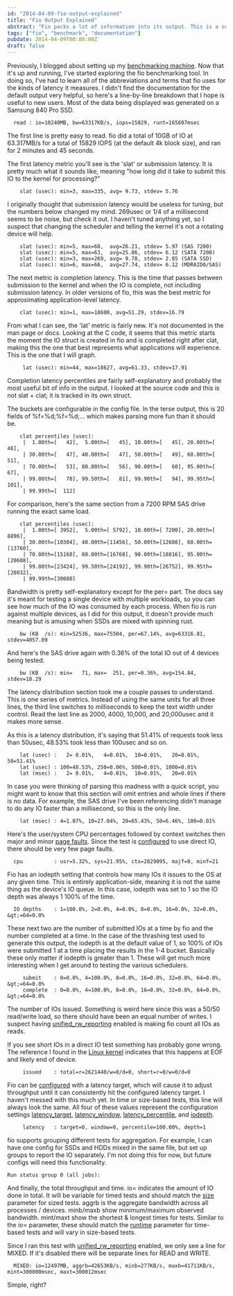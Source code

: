 ```yaml
---
id: "2014-04-09-fio-output-explained"
title: "Fio Output Explained"
abstract: "Fio packs a lot of information into its output. This is a section-by-section breakdown of what it's telling you."
tags: ["fio", "benchmark", "documentation"]
pubdate: 2014-04-09T00:00:00Z
draft: false
---
```


Previously, I blogged about setting up my [benchmarking machine](/post/2014-03-29-benchmarking-disk-latency-setup/). Now
that it's up and running, I've started exploring the fio benchmarking tool. In doing so, I've had to learn all of the
abbreviations and terms that fio uses for the kinds of latency it measures. I didn't find the documentation for the
default output very helpful, so here's a line-by-line breakdown that I hope is useful to new users. Most of the data
being displayed was generated on a Samsung 840 Pro SSD.

      read : io=10240MB, bw=63317KB/s, iops=15829, runt=165607msec


The first line is pretty easy to read. fio did a total of 10GB of IO at 63.317MB/s for a total of 15829 IOPS (at the
default 4k block size), and ran for 2 minutes and 45 seconds.

The first latency metric you'll see is the 'slat' or submission latency. It is pretty much what it sounds like, meaning
"how long did it take to submit this IO to the kernel for processing?"

        slat (usec): min=3, max=335, avg= 9.73, stdev= 5.76

I originally thought that submission latency would be useless for tuning, but the numbers below changed my mind. 269usec
or 1/4 of a millisecond seems to be noise, but check it out. I haven't tuned anything yet, so I suspect that changing
the scheduler and telling the kernel it's not a rotating device will help.

        slat (usec): min=5, max=68,  avg=26.21, stdev= 5.97 (SAS 7200)
        slat (usec): min=5, max=63,  avg=25.86, stdev= 6.12 (SATA 7200)
        slat (usec): min=3, max=269, avg= 9.78, stdev= 2.85 (SATA SSD)
        slat (usec): min=6, max=66,  avg=27.74, stdev= 6.12 (MDRAID0/SAS)

The next metric is completion latency. This is the time that passes between submission to the kernel and when the IO is
complete, not including submission latency. In older versions of fio, this was the best metric for approximating
application-level latency.

        clat (usec): min=1, max=18600, avg=51.29, stdev=16.79

From what I can see, the 'lat' metric is fairly new. It's not documented in the man page or docs. Looking at the C
code, it seems that this metric starts the moment the IO struct is created in fio and is completed right after clat,
making this the one that best represents what applications will experience.  This is the one that I will graph.

         lat (usec): min=44, max=18627, avg=61.33, stdev=17.91

Completion latency percentiles are fairly self-explanatory and probably the most useful bit of info in the output. I
looked at the source code and this is not slat + clat; it is tracked in its own struct.

The buckets are configurable in the config file. In the terse output, this is 20 fields of %f=%d;%f=%d;... which makes
parsing more fun than it should be.

        clat percentiles (usec):
         |  1.00th=[   42],  5.00th=[   45], 10.00th=[   45], 20.00th=[   46],
         | 30.00th=[   47], 40.00th=[   47], 50.00th=[   49], 60.00th=[   51],
         | 70.00th=[   53], 80.00th=[   56], 90.00th=[   60], 95.00th=[   67],
         | 99.00th=[   78], 99.50th=[   81], 99.90th=[   94], 99.95th=[  101],
         | 99.99th=[  112]

For comparison, here's the same section from a 7200 RPM SAS drive running the exact same load.

        clat percentiles (usec):
         |  1.00th=[ 3952],  5.00th=[ 5792], 10.00th=[ 7200], 20.00th=[ 8896],
         | 30.00th=[10304], 40.00th=[11456], 50.00th=[12608], 60.00th=[13760],
         | 70.00th=[15168], 80.00th=[16768], 90.00th=[18816], 95.00th=[20608],
         | 99.00th=[23424], 99.50th=[24192], 99.90th=[26752], 99.95th=[28032],
         | 99.99th=[30080]

Bandwidth is pretty self-explanatory except for the per= part. The docs say it's meant for testing a single device
with multiple workloads, so you can see how much of the IO was consumed by each process. When fio is run against
multiple devices, as I did for this output, it doesn't provide much meaning but is amusing when SSDs are mixed with
spinning rust.

        bw (KB  /s): min=52536, max=75504, per=67.14%, avg=63316.81, stdev=4057.09

And here's the SAS drive again with 0.36% of the total IO out of 4 devices being tested.

        bw (KB  /s): min=   71, max=  251, per=0.36%, avg=154.84, stdev=18.29

The latency distribution section took me a couple passes to understand. This is one series of metrics. Instead of using
the same units for all three lines, the third line switches to milliseconds to keep the text width under control. Read
the last line as 2000, 4000, 10,000, and 20,000usec and it makes more sense.

As this is a latency distribution, it's saying that 51.41% of requests took less than 50usec, 48.53% took less than
100usec and so on.

        lat (usec) :   2= 0.01%,   4=0.01%,  10=0.01%,   20=0.01%, 50=51.41%
        lat (usec) : 100=48.53%, 250=0.06%, 500=0.01%, 1000=0.01%
        lat (msec) :   2= 0.01%,   4=0.01%,  10=0.01%,   20=0.01%

In case you were thinking of parsing this madness with a quick script, you might want to know that this section will
omit entries and whole lines if there is no data. For example, the SAS drive I've been referencing didn't manage to do
any IO faster than a millisecond, so this is the only line.

        lat (msec) : 4=1.07%, 10=27.04%, 20=65.43%, 50=6.46%, 100=0.01%

Here's the user/system CPU percentages followed by context switches then major and minor [page
faults](http://en.wikipedia.org/wiki/Page_fault).  Since the test is
[configured](https://gist.github.com/tobert/10685735) to use direct IO, there should be very few page faults.

      cpu          : usr=5.32%, sys=21.95%, ctx=2829095, majf=0, minf=21

Fio has an iodepth setting that controls how many IOs it issues to the OS at any given time. This is entirely
application-side, meaning it is not the same thing as the device's IO queue. In this case, iodepth was set to 1 so the
IO depth was always 1 100% of the time.

      IO depths    : 1=100.0%, 2=0.0%, 4=0.0%, 8=0.0%, 16=0.0%, 32=0.0%, &gt;=64=0.0%

These next two are the number of submitted IOs at a time by fio and the number completed at a time. In the case of the
thrashing test used to generate this output, the iodepth is at the default value of 1, so 100% of IOs were submitted 1
at a time placing the results in the 1-4 bucket. Basically these only matter if iodepth is greater than 1.  These will
get much more interesting when I get around to testing the various schedulers.

         submit    : 0=0.0%, 4=100.0%, 8=0.0%, 16=0.0%, 32=0.0%, 64=0.0%, &gt;=64=0.0%
         complete  : 0=0.0%, 4=100.0%, 8=0.0%, 16=0.0%, 32=0.0%, 64=0.0%, &gt;=64=0.0%

The number of IOs issued. Something is weird here since this was a 50/50 read/write load, so there should have been an
equal number of writes. I suspect having
[unified_rw_reporting](https://github.com/axboe/fio/blob/046395d7ab181288d14737c1d0041e98328f473f/HOWTO#L380)
enabled is making fio count all IOs as reads.

If you see short IOs in a direct IO test something has probably gone wrong. The reference I found in the
[Linux kernel](https://github.com/torvalds/linux/blob/v3.14/fs/direct-io.c#L1323)
indicates that this happens at EOF and likely end of device.

         issued    : total=r=2621440/w=0/d=0, short=r=0/w=0/d=0

Fio can be [configured](https://github.com/axboe/fio/blob/046395d7ab181288d14737c1d0041e98328f473f/HOWTO#L904)
 with a latency target, which will cause it to adjust throughput until it can consistently hit the
configured latency target. I haven't messed with this much yet. In time or size-based tests, this line will always look
the same. All four of these values represent the configuration settings
[latency_target](https://github.com/axboe/fio/blob/046395d7ab181288d14737c1d0041e98328f473f/HOWTO#L904),
[latency_window](https://github.com/axboe/fio/blob/046395d7ab181288d14737c1d0041e98328f473f/HOWTO#L909),
[latency_percentile](https://github.com/axboe/fio/blob/046395d7ab181288d14737c1d0041e98328f473f/HOWTO#L913),
and [iodepth](https://github.com/axboe/fio/blob/046395d7ab181288d14737c1d0041e98328f473f/HOWTO#L680).

         latency   : target=0, window=0, percentile=100.00%, depth=1

fio supports grouping different tests for aggregation. For example, I can have one config for SSDs and HDDs mixed in the
same file, but set up groups to report the IO separately. I'm not doing this for now, but future configs will need this
functionality.

    Run status group 0 (all jobs):

And finally, the total throughput and time. io= indicates the amount of IO done in total. It will be variable for timed
tests and should match the [size](https://github.com/axboe/fio/blob/046395d7ab181288d14737c1d0041e98328f473f/HOWTO#L421)
parameter for sized tests. aggrb is the aggregate bandwidth across all processes / devices. minb/maxb show
minimum/maximum observed bandwidth. mint/maxt show the shortest & longest times for tests.
Similar to the io= parameter, these should match the
[runtime](https://github.com/axboe/fio/blob/046395d7ab181288d14737c1d0041e98328f473f/HOWTO#L973) parameter for
time-based tests and will vary in size-based tests.

Since I ran this test with
[unified_rw_reporting](https://github.com/axboe/fio/blob/046395d7ab181288d14737c1d0041e98328f473f/HOWTO#L380) enabled,
we only see a line for MIXED. If it's disabled there will be separate lines for READ and WRITE.

      MIXED: io=12497MB, aggrb=42653KB/s, minb=277KB/s, maxb=41711KB/s, mint=300000msec, maxt=300012msec

Simple, right?
